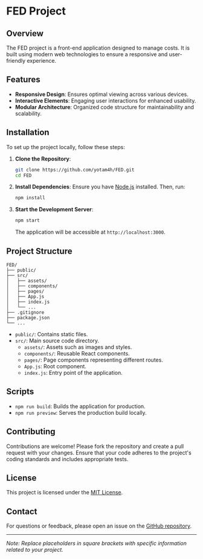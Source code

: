 # FED Project

## Overview

The FED project is a front-end application designed to manage costs. It is built using modern web technologies to ensure a responsive and user-friendly experience.

## Features

- **Responsive Design**: Ensures optimal viewing across various devices.
- **Interactive Elements**: Engaging user interactions for enhanced usability.
- **Modular Architecture**: Organized code structure for maintainability and scalability.

## Installation

To set up the project locally, follow these steps:

1. **Clone the Repository**:

   ```bash
   git clone https://github.com/yotam4h/FED.git
   cd FED
   ```

2. **Install Dependencies**: Ensure you have [Node.js](https://nodejs.org/) installed. Then, run:

   ```bash
   npm install
   ```

3. **Start the Development Server**:

   ```bash
   npm start
   ```

   The application will be accessible at `http://localhost:3000`.

## Project Structure

```
FED/
├── public/
├── src/
│   ├── assets/
│   ├── components/
│   ├── pages/
│   ├── App.js
│   ├── index.js
│   └── ...
├── .gitignore
├── package.json
└── ...
```

- `public/`: Contains static files.
- `src/`: Main source code directory.
    - `assets/`: Assets such as images and styles.
    - `components/`: Reusable React components.
    - `pages/`: Page components representing different routes.
    - `App.js`: Root component.
    - `index.js`: Entry point of the application.

## Scripts

- `npm run build`: Builds the application for production.
- `npm run preview`: Serves the production build locally.

## Contributing

Contributions are welcome! Please fork the repository and create a pull request with your changes. Ensure that your code adheres to the project's coding standards and includes appropriate tests.

## License

This project is licensed under the [MIT License](LICENSE).

## Contact

For questions or feedback, please open an issue on the [GitHub repository](https://github.com/yotam4h/FED/issues).

---

*Note: Replace placeholders in square brackets with specific information related to your project.*

